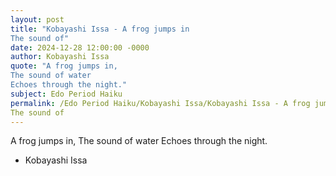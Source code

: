 ```yaml
---
layout: post
title: "Kobayashi Issa - A frog jumps in
The sound of"
date: 2024-12-28 12:00:00 -0000
author: Kobayashi Issa
quote: "A frog jumps in,
The sound of water
Echoes through the night."
subject: Edo Period Haiku
permalink: /Edo Period Haiku/Kobayashi Issa/Kobayashi Issa - A frog jumps in
The sound of
---
```


A frog jumps in,
The sound of water
Echoes through the night.

- Kobayashi Issa
